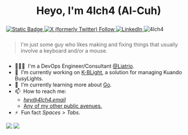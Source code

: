 <h1 align="center">Heyo, I'm 4lch4 (Al-Cuh)</h1>

<!-- Badges -->
<div align="left" style="margin-top: 25px; margin-bottom: 25px">
  <!-- <a href="https://twitter.com/4lch4">
    <img
      src="https://img.shields.io/twitter/follow/4lch4?label=Twitter&logo=twitter&style=flat-square&color=1da1f2&logoColor=ffffff"
      alt="Twitter"
    />
  </a> -->

  <a href="https://4lch4.com">
    <img alt="Static Badge" src="https://img.shields.io/badge/homepage-4lch4.com-green/?style=for-the-badge">
  </a>

  <a href="https://twitter.com/4lch4">
    <img alt="X (formerly Twitter) Follow" src="https://img.shields.io/badge/follow-@4lch4-blue?style=for-the-badge&logo=twitter">
  </a>

  <a href="https://linkedin.com/in/devin-leaman-4962242">
    <img
      src="https://img.shields.io/static/v1?logo=linkedin&style=for-the-badge&color=0072b1&label=LinkedIn&message=⭐️"
      alt="LinkedIn"
    />
  </a>

  <img src="https://komarev.com/ghpvc/?username=4lch4&color=brightgreen&style=for-the-badge" alt="4lch4" />
</div>

> I'm just some guy who likes making and fixing things that usually involve a keyboard and/or a mouse.

<ul style="margin-top: 25px;">
  <li>
    👨🏻‍💻&nbsp;&nbsp;I'm a DevOps Engineer/Consultant
    <a href="https://liatrio.com">@Liatrio</a>.
  </li>
  <li>
    🔭&nbsp;&nbsp;I’m currently working on <a href="https://git.4lch4.io/K-BLight">K-BLight</a>, a solution for managing Kuando BusyLights.
  </li>
  <li>
    🌱&nbsp;&nbsp;I’m currently learning more about <a href="https://go.dev">Go</a>.
  </li>
  <li>📫&nbsp;&nbsp;How to reach me:
  <ul>
    <li><em><a href="mailto:hey@4lch4.email">hey@4lch4.email</a></em></li>
    <li><a href="https://4lch4.link">Any of my other public avenues.</a></li>
  </ul>
  </li>
  <li>⚡&nbsp;&nbsp;Fun fact <em>Spaces > Tabs</em>.</li>
</ul>

<!--
  The following uses GitHub's new media feature in HTML to specify whether to display images for
  light or dark themes. This is done using the HTML `<picture>` element in combination with the
  `prefers-color-scheme` media feature. I prefer this method when I want to have the images
  displayed in a specific order.
-->
<!-- Base GitHub Stats -->
<picture>
  <source
    srcset="https://github-readme-stats.vercel.app/api?username=4lch4&show_icons=true&theme=dark&show=reviews,prs_merged,prs_merged_percentage"
    media="(prefers-color-scheme: dark)"
  />
  <source
    srcset="https://github-readme-stats.vercel.app/api?username=4lch4&show_icons=true&show=reviews,prs_merged,prs_merged_percentage"
    media="(prefers-color-scheme: light), (prefers-color-scheme: no-preference)"
  />
  <img src="https://github-readme-stats.vercel.app/api?username=4lch4&show_icons=true&show=reviews,prs_merged,prs_merged_percentage" />
</picture>

<!-- Most Used Languages -->
<picture>
  <source
    srcset="https://stats.gh.4lch4.io/api/top-langs/?username=4lch4&theme=dark&layout=pie"
    media="(prefers-color-scheme: dark)"
  />
  <source
    srcset="https://stats.gh.4lch4.io/api/top-langs/?username=4lch4&show_icons=true&layout=pie"
    media="(prefers-color-scheme: light), (prefers-color-scheme: no-preference)"
  />
  <img src="https://stats.gh.4lch4.io/api/top-langs/?username=4lch4&show_icons=true&layout=pie" />
</picture>

